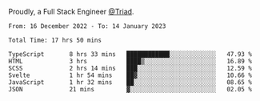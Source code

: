 Proudly, a Full Stack Engineer [@Triad](https://github.com/Triad-Behavioral-Health).
<!--START_SECTION:waka-->

```text
From: 16 December 2022 - To: 14 January 2023

Total Time: 17 hrs 50 mins

TypeScript       8 hrs 33 mins   ████████████░░░░░░░░░░░░░   47.93 %
HTML             3 hrs           ████▒░░░░░░░░░░░░░░░░░░░░   16.89 %
SCSS             2 hrs 14 mins   ███░░░░░░░░░░░░░░░░░░░░░░   12.59 %
Svelte           1 hr 54 mins    ██▓░░░░░░░░░░░░░░░░░░░░░░   10.66 %
JavaScript       1 hr 32 mins    ██░░░░░░░░░░░░░░░░░░░░░░░   08.65 %
JSON             21 mins         ▓░░░░░░░░░░░░░░░░░░░░░░░░   02.05 %
```

<!--END_SECTION:waka-->
